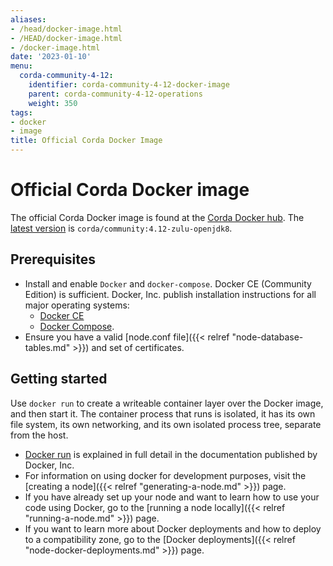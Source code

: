 ```yaml
---
aliases:
- /head/docker-image.html
- /HEAD/docker-image.html
- /docker-image.html
date: '2023-01-10'
menu:
  corda-community-4-12:
    identifier: corda-community-4-12-docker-image
    parent: corda-community-4-12-operations
    weight: 350
tags:
- docker
- image
title: Official Corda Docker Image
---
```

# Official Corda Docker image

The official Corda Docker image is found at the [Corda Docker hub](https://hub.docker.com/u/corda). The [latest version](https://hub.docker.com/layers/corda/community/4.12-zulu-openjdk8/images/sha256-8f86f460a4f8b77524e0d7c2075636a39642dd4d21f413f370aa2d0cbfafe2f5?context=explore)
is `corda/community:4.12-zulu-openjdk8`.

## Prerequisites

* Install and enable `Docker` and `docker-compose`. Docker CE (Community Edition) is sufficient. Docker, Inc. publish installation instructions for all major operating systems:
  * [Docker CE](https://www.docker.com/community-edition)
  * [Docker Compose](https://docs.docker.com/compose/install/).
* Ensure you have a valid [node.conf file]({{< relref "node-database-tables.md" >}}) and set of certificates.

## Getting started

Use `docker run` to create a writeable container layer over the Docker image, and then start it. The container process that runs is isolated, it has its own file system, its own networking,
and its own isolated process tree, separate from the host.

* [Docker run](https://docs.docker.com/engine/reference/commandline/run/) is explained in full detail in the documentation published by Docker, Inc.
* For information on using docker for development purposes, visit the [creating a node]({{< relref "generating-a-node.md" >}}) page.
* If you have already set up your node and want to learn how to use your code using Docker, go to the [running a node locally]({{< relref "running-a-node.md" >}}) page.
* If you want to learn more about Docker deployments and how to deploy to a compatibility zone, go to the [Docker deployments]({{< relref "node-docker-deployments.md" >}}) page.

